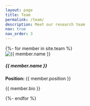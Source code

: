 ```yaml
---
layout: page
title: Team
permalink: /team/
description: Meet our research team
nav: true
nav_order: 3
---
```


<!-- Team Page -->
<div class="team">
  <div class="container">
    <div class="row row-cols-1 row-cols-md-2 row-cols-lg-3 g-4">
      {%- for member in site.team %}
      <div class="col">
        <div class="card h-100 shadow-sm">
          <img src="{{ member.img | prepend: site.baseurl }}" class="card-img-top" alt="{{ member.name }}">
          <div class="card-body">
            <h5 class="card-title">{{ member.name }}</h5>
            <p class="card-text"><b>Position:</b> {{ member.position }}</p>
            <p class="card-text">{{ member.bio }}</p>
          </div>
        </div>
      </div>
      {%- endfor %}
    </div>
  </div>
</div>
